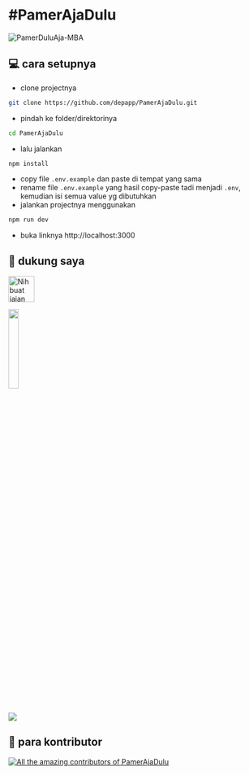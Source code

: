 # #PamerAjaDulu
![PamerDuluAja-MBA](https://github.com/depapp/PamerAjaDulu/assets/6134774/d9cb0265-b146-4ac1-9283-98f9df988631)

## :computer: cara setupnya
- clone projectnya
```bash
git clone https://github.com/depapp/PamerAjaDulu.git
```
- pindah ke folder/direktorinya
```bash
cd PamerAjaDulu
```
- lalu jalankan
```bash
npm install
```
- copy file `.env.example` dan paste di tempat yang sama
- rename file `.env.example` yang hasil copy-paste tadi menjadi `.env`, kemudian isi semua value yg dibutuhkan
- jalankan projectnya menggunakan
```bash
npm run dev
```
- buka linknya http://localhost:3000 

## :muscle: dukung saya
<a href="https://www.nihbuatjajan.com/depapp" target="_blank"><img src="https://d4xyvrfd64gfm.cloudfront.net/buttons/default-cta.png" alt="Nih buat jajan" style="height: 51px !important;" ></a>

<a href="https://saweria.co/depapp" target="_blank"><img src="https://github-production-user-asset-6210df.s3.amazonaws.com/6134774/278801090-c4efd5c9-c0a7-43dc-9ea1-c21bc1a55203.png" width="20%" height="20%"></a>

<a href="https://www.paypal.me/depapp" target="_blank"><img src="https://www.paypalobjects.com/digitalassets/c/website/marketing/apac/C2/logos-buttons/optimize/44_Yellow_PayPal_Pill_Button.png"></a>


## :busts_in_silhouette: para kontributor
<a href="https://github.com/depapp/PamerAjaDulu/graphs/contributors"><img src="https://contrib.rocks/image?repo=depapp/PamerAjaDulu" alt="All the amazing contributors of PamerAjaDulu"></a>
